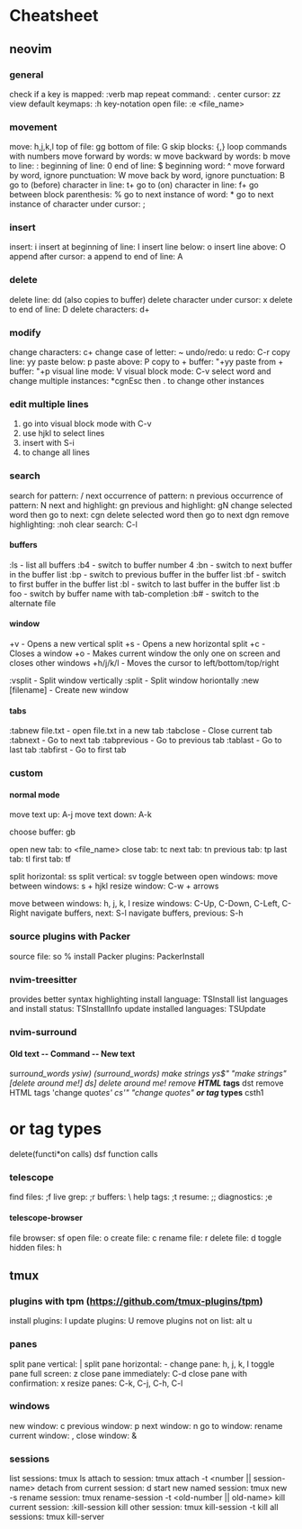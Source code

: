 # Cheatsheet

## neovim

### general

check if a key is mapped: :verb map <key>
repeat command: .
center cursor: zz
view default keymaps: :h key-notation
open file: :e <file_name>

### movement

move: h,j,k,l
top of file: gg
bottom of file: G
skip blocks: {,}
loop commands with numbers
move forward by words: w
move backward by words: b
move to line: :<num>
beginning of line: 0
end of line: $
beginning word: ^
move forward by word, ignore punctuation: W
move back by word, ignore punctuation: B
go to (before) character in line: t+<char>
go to (on) character in line: f+<char>
go between block parenthesis: %
go to next instance of word: \*
go to next instance of character under cursor: ;

### insert

insert: i
insert at beginning of line: I
insert line below: o
insert line above: O
append after cursor: a
append to end of line: A

### delete

delete line: dd (also copies to buffer)
delete character under cursor: x
delete to end of line: D
delete characters: d+<command>

### modify

change characters: c+<command>
change case of letter: ~
undo/redo: u
redo: C-r
copy line: yy
paste below: p
paste above: P
copy to + buffer: "+yy
paste from + buffer: "+p
visual line mode: V
visual block mode: C-v
select word and change multiple instances: \*cgn<foo>Esc then . to change other instances

### edit multiple lines

1. go into visual block mode with C-v
2. use hjkl to select lines
3. insert with S-i
4. <esc> to change all lines

### search

search for pattern: /<pattern><Esc>
next occurrence of pattern: n
previous occurrence of pattern: N
next and highlight: gn
previous and highlight: gN
change selected word then go to next: cgn<Esc>
delete selected word then go to next dgn<Esc>
remove highlighting: :noh
clear search: C-l

#### buffers

:ls - list all buffers
:b4 - switch to buffer number 4
:bn - switch to next buffer in the buffer list
:bp - switch to previous buffer in the buffer list
:bf - switch to first buffer in the buffer list
:bl - switch to last buffer in the buffer list
:b foo<Tab> - switch by buffer name with tab-completion
:b# - switch to the alternate file

#### window

<Ctrl-W>+v - Opens a new vertical split
<Ctrl-W>+s - Opens a new horizontal split
<Ctrl-W>+c - Closes a window
<Ctrl-W>+o - Makes current window the only one on screen and closes other windows
<Ctrl-W>+h/j/k/l - Moves the cursor to left/bottom/top/right

:vsplit <filename> - Split window vertically
:split <filename> - Split window horiontally
:new [filename] - Create new window

#### tabs

:tabnew file.txt - open file.txt in a new tab
:tabclose - Close current tab
:tabnext - Go to next tab
:tabprevious - Go to previous tab
:tablast - Go to last tab
:tabfirst - Go to first tab

### custom

#### normal mode

move text up: A-j
move text down: A-k

choose buffer: gb

open new tab: to <file_name>
close tab: tc
next tab: tn
previous tab: tp
last tab: tl
first tab: tf

split horizontal: ss
split vertical: sv
toggle between open windows: <space>
move between windows: s + hjkl
resize window: C-w + arrows

move between windows: <leader>h, <leader>j, <leader>k, <leader>l
resize windows: C-Up, C-Down, C-Left, C-Right
navigate buffers, next: S-l
navigate buffers, previous: S-h

### source plugins with Packer

source file: so %
install Packer plugins: PackerInstall

### nvim-treesitter

provides better syntax highlighting
install language: TSInstall <language>
list languages and install status: TSInstallInfo
update installed languages: TSUpdate

### nvim-surround

#### Old text -- Command -- New text

surr*ound_words ysiw) (surround_words)
*make strings ys$" "make strings"
[delete ar*ound me!] ds] delete around me!
remove <b>HTML t*ags</b> dst remove HTML tags
'change quot*es' cs'" "change quotes"
<b>or tag* types</b> csth1<CR> <h1>or tag types</h1>
delete(functi*on calls) dsf function calls

### telescope

find files: ;f
live grep: ;r
buffers: \\
help tags: ;t
resume: ;;
diagnostics: ;e

#### telescope-browser

file browser: sf
open file: o
create file: c
rename file: r
delete file: d
toggle hidden files: h

## tmux

### plugins with tpm (https://github.com/tmux-plugins/tpm)

install plugins: <prefix> I
update plugins: <prefix> U
remove plugins not on list: <prefix> alt u

### panes

split pane vertical: <prefix> |
split pane horizontal: <prefix> -
change pane: <prefix> h, <prefix> j, <prefix> k, <prefix> l
toggle pane full screen: <prefix> z
close pane immediately: C-d
close pane with confirmation: <prefix> x
resize panes: <prefix> C-k, C-j, C-h, C-l

### windows

new window: <prefix> c
previous window: <prefix> p
next window: <prefix> n
go to window: <prefix> <number>
rename current window: <prefix> ,
close window: <prefix> &

### sessions

list sessions: tmux ls
attach to session: tmux attach -t <number || session-name>
detach from current session: <prefix> d
start new named session: tmux new -s <session-name>
rename session: tmux rename-session -t <old-number || old-name> <new-name>
kill current session: <prefix> :kill-session
kill other session: tmux kill-session -t <other-session>
kill all sessions: tmux kill-server
